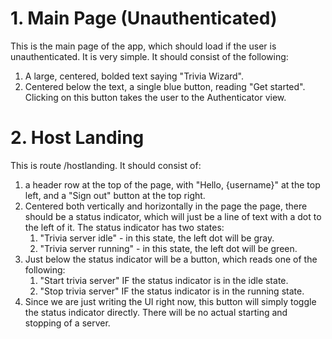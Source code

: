 # 1. Main Page (Unauthenticated)
This is the main page of the app, which should load if the user is unauthenticated. It is very simple. It should consist of the following:
1. A large, centered, bolded text saying "Trivia Wizard".
2. Centered below the text, a single blue button, reading "Get started". Clicking on this button takes the user to the Authenticator view.
# 2. Host Landing
This is route /hostlanding. It should consist of:
1. a header row at the top of the page, with "Hello, {username}" at the top left, and a "Sign out" button at the top right.
2. Centered both vertically and horizontally in the page the page, there should be a status indicator, which will just be a line of text with a dot to the left of it. The status indicator has two states:
    1. "Trivia server idle" - in this state, the left dot will be gray.
    2. "Trivia server running" - in this state, the left dot will be green.
3. Just below the status indicator will be a button, which reads one of the following:
    1. "Start trivia server" IF the status indicator is in the idle state.
    2. "Stop trivia server" IF the status indicator is in the running state.
4. Since we are just writing the UI right now, this button will simply toggle the status indicator directly. There will be no actual starting and stopping of a server.